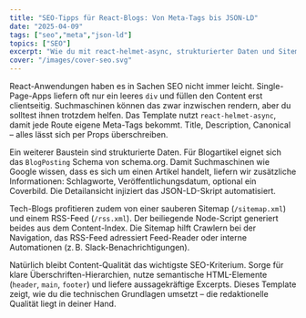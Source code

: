 ```yaml
---
title: "SEO-Tipps für React-Blogs: Von Meta-Tags bis JSON-LD"
date: "2025-04-09"
tags: ["seo","meta","json-ld"]
topics: ["SEO"]
excerpt: "Wie du mit react-helmet-async, strukturierter Daten und Sitemaps suchmaschinenfreundliche Inhalte baust."
cover: "/images/cover-seo.svg"
---
```


React-Anwendungen haben es in Sachen SEO nicht immer leicht. Single-Page-Apps liefern oft nur ein leeres `div` und füllen den Content erst clientseitig. Suchmaschinen können das zwar inzwischen rendern, aber du solltest ihnen trotzdem helfen. Das Template nutzt `react-helmet-async`, damit jede Route eigene Meta-Tags bekommt. Title, Description, Canonical – alles lässt sich per Props überschreiben.

Ein weiterer Baustein sind strukturierte Daten. Für Blogartikel eignet sich das `BlogPosting` Schema von schema.org. Damit Suchmaschinen wie Google wissen, dass es sich um einen Artikel handelt, liefern wir zusätzliche Informationen: Schlagworte, Veröffentlichungsdatum, optional ein Coverbild. Die Detailansicht injiziert das JSON-LD-Skript automatisiert.

Tech-Blogs profitieren zudem von einer sauberen Sitemap (`/sitemap.xml`) und einem RSS-Feed (`/rss.xml`). Der beiliegende Node-Script generiert beides aus dem Content-Index. Die Sitemap hilft Crawlern bei der Navigation, das RSS-Feed adressiert Feed-Reader oder interne Automationen (z. B. Slack-Benachrichtigungen).

Natürlich bleibt Content-Qualität das wichtigste SEO-Kriterium. Sorge für klare Überschriften-Hierarchien, nutze semantische HTML-Elemente (`header`, `main`, `footer`) und liefere aussagekräftige Excerpts. Dieses Template zeigt, wie du die technischen Grundlagen umsetzt – die redaktionelle Qualität liegt in deiner Hand.
